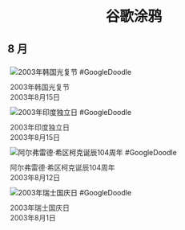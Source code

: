 
<h1 align="center"> 谷歌涂鸦 </h1>




## 8 月

<div class="image">


<img src="https:https://lh3.googleusercontent.com/WNCOX0V1amXJIHJHV6uuM8c2xa7lwE3QHmVdIn-HbikX-NJeUtfBsqro-nXyLhYtwjrETCTJ8cA61K_NFFpRNn765bvRZVoXQ4h2BI23=s660" alt="2003年韩国光复节 #GoogleDoodle" style="margin: 5px"/>
<div class="info" style="font-size: 14px; color:#333333; margin:5px"><div class="title">2003年韩国光复节</div><div class="date">2003年8月15日</div></div>

<img src="https://www.google.com/logos/2003/india03.gif" alt="2003年印度独立日 #GoogleDoodle" style="margin: 5px"/>
<div class="info" style="font-size: 14px; color:#333333; margin:5px"><div class="title">2003年印度独立日</div><div class="date">2003年8月15日</div></div>

<img src="https:https://lh3.googleusercontent.com/gdOIzec01Rk3Tg6VaDe6oDUfuIE4vz_TdZW0h5icL7z22c4R2Nec9oP9CWEGZWa7EoJj8kH_E6cae8kYlZGJmdICwVlSguAVF88VyiGnxg=s660" alt="阿尔弗雷德·希区柯克诞辰104周年 #GoogleDoodle" style="margin: 5px"/>
<div class="info" style="font-size: 14px; color:#333333; margin:5px"><div class="title">阿尔弗雷德·希区柯克诞辰104周年</div><div class="date">2003年8月12日</div></div>

<img src="https://www.google.com/logos/2003/swiss03.gif" alt="2003年瑞士国庆日 #GoogleDoodle" style="margin: 5px"/>
<div class="info" style="font-size: 14px; color:#333333; margin:5px"><div class="title">2003年瑞士国庆日</div><div class="date">2003年8月1日</div></div>

</div>








